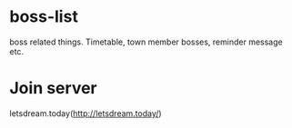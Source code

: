 # boss-list
boss related things. Timetable, town member bosses, reminder message etc.

# Join server
letsdream.today(http://letsdream.today/)
